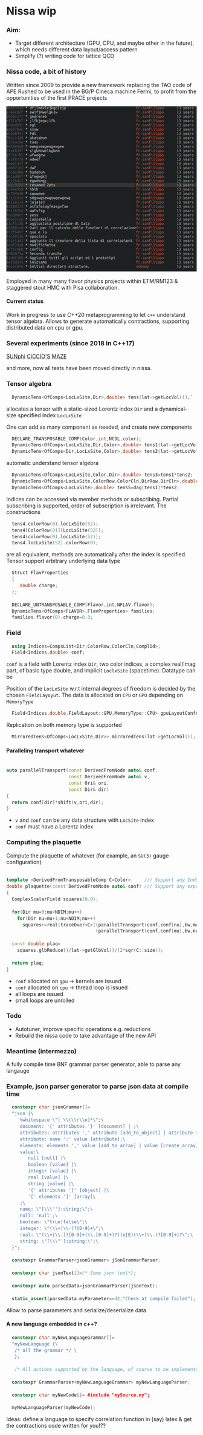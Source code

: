 # Nissa wip

### Aim: 
* Target different architecture (GPU, CPU, and maybe other in the future), which needs different data layout/access pattern
* Simplify (?) writing code for lattice QCD

### Nissa code, a bit of history

Written since 2009 to provide a new framework replacing the TAO code of APE
Rushed to be used in the BG/P Cineca machine Fermi, to profit from the opportunities of the first PRACE projects

![Old commits](oldCommits.png)

Employed in many many flavor physics projects within ETM/RM123 & staggered stout HMC with Pisa collaboration.

#### Current status 

Work in progress to use C++20 metaprogramming to let `c++` understand tensor algebra.
Allows to generate automatically contractions, supporting distributed data on cpu or gpu.

### Several experiments (since 2018 in C++17)

[SUNphi](https://github.com/sunpho84/SUNphi.git)
[CICCIO'S](https://github.com/qcdcode/ciccio-s.git||https://github.com/qcdcode/ciccio-s.git)
[MAZE](https://github.com/sunpho84/maze.git||https://github.com/sunpho84/maze.git)

and more, now all tests have been moved directly in nissa.

### Tensor algebra

```c++
  DynamicTens<OfComps<LocLxSite,Dir>,double> tens(lat->getLocVol());`
```

allocates a tensor with a static-sized Lorentz index `Dir` and a dynamical-size specified index `LocLxSite`

One can add as many component as needed, and create new components

``` c++
  DECLARE_TRANSPOSABLE_COMP(Color,int,NCOL,color);
  DynamicTens<OfComps<LocLxSite,Dir,Color>,double> tens1(lat->getLocVol());
  DynamicTens<OfComps<Dir,LocLxSite,Color>,double> tens2(lat->getLocVol());
```

automatic understand tensor algebra

```c++
  DynamicTens<OfComps<LocLxSite,Color,Dir>,double> tens3=tens1*tens2;                            /// Direct product
  DynamicTens<OfComps<LocLxSite,ColorRow,ColorCln,DirRow,DirCln>,double> tens4=tens1*dag(tens2); /// Outer product
  DynamicTens<OfComps<LocLxSite>,double> tens5=dag(tens1)*tens2;                                 /// Scalar prodcut
```

Indices can be accessed via member methods or subscribing. Partial subscribing is supported, order of subscription is irrelevant. The constructions

```c++
  tens4.colorRow(0).locLxSite(52);
  tens4[ColorRow(0)][LocLxSite(52)];
  tens4(colorRow(0),locLxSite(52));
  tens4.locLxSite(52).colorRow(0);
```

are all equivalent, methods are automatically after the index is specified. Tensor support arbitrary underlying data type

```c++
  Struct FlavProperties
  {
     double charge;
  };

  DECLARE_UNTRANSPOSABLE_COMP(Flavor,int,NFLAV,flavor);
  DynamicTens<OfComps<FLAVOR>,FlavProperties> families;
  families.flavor(0).charge=0.3;

```

### Field

``` c++
  using Indices=CompsList<Dir,ColorRow,ColorCln,ComplId>;
  Field<Indices,double> conf;
```

`conf` is a field with Lorentz index `Dir`, two color indices, a complex real/imag part, of basic type double, and implicit `LoclxSite` (spacetime). Datatype can be 

Position of the `LocLxSite` w.r.t internal degrees of freedom is decided by the chosen `FieldLayoyut`.
The data is allocated on `CPU` or `GPU` depending on `MemoryType`

``` c++
  Field<Indices,double,FieldLayout::GPU,MemoryType::CPU> gpuLayoutConfAllocatedOnCPU;
```

Replication on both memory type is supported

```c++
  MirroredTens<OfComps<LocLxSite,Dir>> mirroredTens(lat->getLocVol());
```

#### Paralleling transport whatever

``` c++

auto parallelTransport(const DerivedFromNode auto& conf,
                       const DerivedFromNode auto& v,
                       const Ori& ori,
                       const Dir& dir)
{
  return conf[dir]*shift(v,ori,dir);
}
```

* `v` and `conf` can be any data structure with `LocSite` index
* `conf` must have a Lorentz index


### Computing the plaquette

Compute the plaquette of whatever (for example, an `SU(3)` gauge configuration)


```c++

template <DerivedFromTransposableComp C=Color>     /// Support any Index
double plaquette(const DerivedFromNode auto& conf) /// Support any expression
{
  ComplexScalarField squares(0.0);
  
  for(Dir mu=0;mu<NDIM;mu++)
    for(Dir nu=mu+1;nu<NDIM;nu++)
      squares+=real(traceOver<C>((parallelTransport(conf,conf[nu],bw,mu)).close()*
				                 (parallelTransport(conf,conf[mu],bw,nu)).close()));
  
  const double plaq=
    squares.glbReduce()/lat->getGlbVol()/(2*sqr(C::size));
  
  return plaq;
}

```

* `conf` allocated on `gpu` -> kernels are issued
* `conf` allocated on `cpu` -> thread loop is issued
* all loops are issued
* small loops are unrolled


### Todo

* Autotuner, improve specific operations e.g. reductions
* Rebuild the nissa code to take advantage of the new API

### Meantime (intermezzo)

A fully compile time BNF grammar parser generator, able to parse any langauge

### Example, json parser generator to parse json data at compile time

```c++
  constexpr char jsonGrammar[]=
  "json {\
     %whitespace \"[ \\t\\r\\n]*\";\
     document: '{' attributes '}' [document] | ;\
     attributes: attributes ',' attribute [add_to_object] | attribute [create_object] | ;\
     attribute: name ':' value [attribute];\
     elements: elements ',' value [add_to_array] | value [create_array] | ;\
     value:\
        null [null] |\
        boolean [value] |\
        integer [value] |\
        real [value] |\
        string [value] |\
        '{' attributes '}' [object] |\
        '[' elements ']' [array]\
     ;\
     name: \"[\\\"']:string:\";\
     null: 'null';\
     boolean: \"true|false\";\
     integer: \"(\\+|\\-)?[0-9]+\";\
     real: \"(\\+|\\-)?[0-9]+(\\.[0-9]+)?((e|E)(\\+|\\-)?[0-9]+)?\";\
     string: \"[\\\"']:string:\";\
  }";
  
  constexpr GrammarParser<jsonGrammar> jSonGrammarParser;

  constexpr char jsonText[]=/* Some json text*/;
  
  constexpr auto parsedData=jsonGrammarParser(jsonText);

  static_assert(parsedData.myParameter==42,"Check at compile failed");
```

Allow to parse parameters and serialize/deserialize data

#### A new language embedded in c++?

``` c++
  constexpr char myNewLanguageGrammar[]=
  "myNewLanguage {\
   /* all the grammar */ \
   };
   
   /* All actions supported by the language, of course to be implemented... */
   
  constexpr GrammarParser<myNewLanguageGrammar> myNewLanguageParser;
   
  constexpr char myNewCode[]= #include "mySource.my";
  
  myNewLanguageParser(myNewCode);

```

Ideas: define a language to specify correlation function in (say) latex & get the contractions code written for you!??

